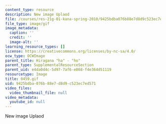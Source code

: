 ```yaml
---
content_type: resource
description: New image Uplaod
file: /courses/res-21g-01-kana-spring-2010/9425bdba076b88e7d8d9c523ec7ed571_0459.gif
file_type: image/gif
image_metadata:
  caption: ''
  credit: ''
  image-alt: ''
learning_resource_types: []
license: https://creativecommons.org/licenses/by-nc-sa/4.0/
ocw_type: OCWImage
parent_title: Hiragana "ha" - "ho"
parent_type: SupplementalResourceSection
parent_uid: e4da0d4c-5d97-7af6-e868-f4e364d51119
resourcetype: Image
title: 0459.gif
uid: 9425bdba-076b-88e7-d8d9-c523ec7ed571
video_files:
  video_thumbnail_file: null
video_metadata:
  youtube_id: null
---
```

New image Uplaod